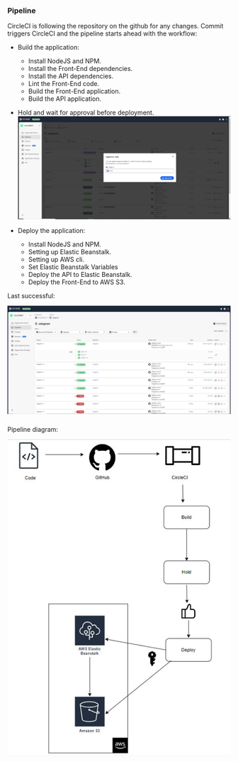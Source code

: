### Pipeline

CircleCI is following the repository on the github for any changes. Commit triggers CircleCI and the pipeline starts ahead with the workflow:

- Build the application:
  - Install NodeJS and NPM.
  - Install the Front-End dependencies.
  - Install the API dependencies.
  - Lint the Front-End code.
  - Build the Front-End application.
  - Build the API application.
- Hold and wait for approval before deployment.
  ![hold](../screenshots/udagram_CircleCI-hold.JPG)
- Deploy the application:

  - Install NodeJS and NPM.
  - Setting up Elastic Beanstalk.
  - Setting up AWS cli.
  - Set Elastic Beanstalk Variables
  - Deploy the API to Elastic Beanstalk.
  - Deploy the Front-End to AWS S3.

Last successful:

![circleci](../screenshots/udagram_CircleCI-last-success.JPG)

###

Pipeline diagram:

![pipeline](pipeline.JPG)
